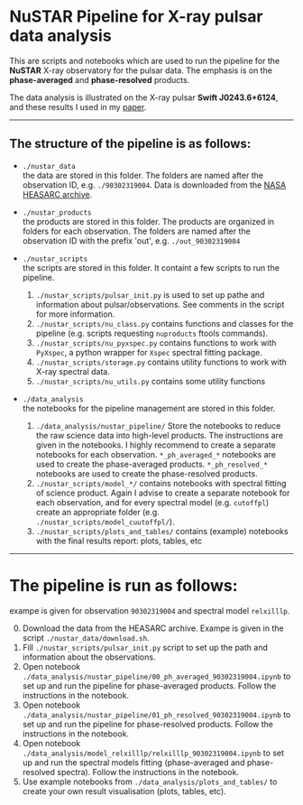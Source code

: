 #  NuSTAR Pipeline for X-ray pulsar data analysis

This are  scripts and notebooks which are used to run the pipeline for the **NuSTAR** X-ray observatory for the pulsar data. The emphasis  is on  the **phase-averaged** and **phase-resolved** products. 

The data analysis is illustrated on the X-ray pulsar **Swift J0243.6+6124**, and  these results I used in my [paper]().

------

## The structure of the pipeline is as follows:

- `./nustar_data`  
 the data are stored in this folder. The folders are named after the observation ID, e.g. `./90302319004`. Data is downloaded from the [NASA HEASARC archive](https://heasarc.gsfc.nasa.gov).

- `./nustar_products`  
 the products are stored in this folder. The products are organized in folders for each observation. The folders are named after the observation ID with the prefix 'out', e.g. `./out_90302319004`


- `./nustar_scripts`  
 the scripts are stored in this folder. It containt a few scripts to run the pipeline.
    1. `./nustar_scripts/pulsar_init.py`  is used to set up pathe and information about pulsar/observations. See comments in the script for more information.
    2. `./nustar_scripts/nu_class.py` contains functions and classes for the pipeline (e.g. scripts  requesting `nuproducts` ftools commands). 
    3. `./nustar_scripts/nu_pyxspec.py` contains functions to work with `PyXspec`, a python wrapper for `Xspec` spectral fitting package.
    4. `./nustar_scripts/storage.py` contains utility functions to work with X-ray  spectral data.
    5. `./nustar_scripts/nu_utils.py`  contains some utility functions


- `./data_analysis`  
 the notebooks for the pipeline management are stored in this folder.
    1. `./data_analysis/nustar_pipeline/`  Store the notebooks to reduce the raw science data into high-level products. The  instructions are given in the notebooks. I highly recommend to create a separate notebooks for each observation. `*_ph_averaged_*` notebooks are used to create the phase-averaged products. `*_ph_resolved_*` notebooks are used to create the phase-resolved products.
    2. `./nustar_scripts/model_*/` contains notebooks with spectral fitting of science product. Again I advise to create a separate notebook for each observation, and for every spectral model (e.g. `cutoffpl`) create an appropriate folder (e.g. `./nustar_scripts/model_cuutoffpl/`).
    3. `./nustar_scripts/plots_and_tables/` contains (example) notebooks with the final results report: plots, tables, etc
    
-----

# The pipeline is run as follows:
exampe is given  for observation `90302319004` and spectral model `relxilllp`.


0. Download the data from the HEASARC archive. Exampe is given in the script `./nustar_data/download.sh`.
1. Fill `./nustar_scripts/pulsar_init.py` script to set up the path and information about the observations.
2. Open notebook `./data_analysis/nustar_pipeline/00_ph_averaged_90302319004.ipynb` to set up and run the pipeline for phase-averaged products. Follow the instructions in the notebook.
3. Open notebook `./data_analysis/nustar_pipeline/01_ph_resolved_90302319004.ipynb` to set up and run the pipeline for phase-resolved products. Follow the instructions in the notebook.
4. Open notebook `./data_analysis/model_relxilllp/relxilllp_90302319004.ipynb` to set up and run the  spectral models fitting (phase-averaged and phase-resolved spectra). Follow the instructions in the notebook.
5. Use example notebooks from `./data_analysis/plots_and_tables/` to create your own result visualisation (plots, tables, etc).
